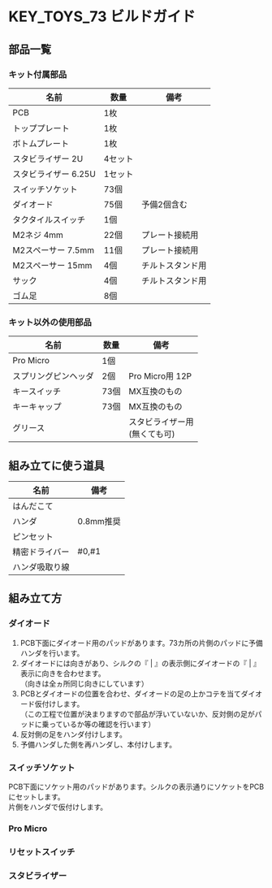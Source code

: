 # KEY_TOYS_73 ビルドガイド


## 部品一覧

### キット付属部品

| 名前 | 数量 | 備考 |
| ---- | ---- | --- |
| PCB | 1枚 | |
| トッププレート | 1枚 |  |
| ボトムプレート | 1枚 |  |
| スタビライザー 2U | 4セット |  |
| スタビライザー 6.25U | 1セット |  |
| スイッチソケット | 73個 |  |
| ダイオード | 75個 | 予備2個含む |
| タクタイルスイッチ | 1個 |  |
| M2ネジ 4mm | 22個 | プレート接続用 |
| M2スペーサー 7.5mm | 11個 | プレート接続用 |
| M2スペーサー 15mm | 4個 | チルトスタンド用 |
| サック | 4個 | チルトスタンド用 |
| ゴム足 | 8個 |  |

### キット以外の使用部品

| 名前 | 数量 | 備考 |
| ---- | ---- | --- |
| Pro Micro | 1個 |  |
| スプリングピンヘッダ | 2個 | Pro Micro用 12P |
| キースイッチ | 73個 | MX互換のもの |
| キーキャップ | 73個 | MX互換のもの |
| グリース |  | スタビライザー用<br>(無くても可) |

## 組み立てに使う道具

| 名前 | 備考 |
| ---- | ---- |
| はんだこて |  |
| ハンダ | 0.8mm推奨 |
| ピンセット |  |
| 精密ドライバー | #0,#1 |
| ハンダ吸取り線 |  |

## 組み立て方

### ダイオード

1. PCB下面にダイオード用のパッドがあります。73カ所の片側のパッドに予備ハンダを行います。<br>
2. ダイオードには向きがあり、シルクの『 | 』の表示側にダイオードの『 | 』表示に向きを合わせます。<br>
（向きは全ヵ所同じ向きにしています）<br>
3. PCBとダイオードの位置を合わせ、ダイオードの足の上かコテを当てダイオード仮付けします。<br>
（この工程で位置が決まりますので部品が浮いていないか、反対側の足がパッドに乗っているか等の確認を行います）<br>
4. 反対側の足をハンダ付けします。<br>
5. 予備ハンダした側を再ハンダし、本付けします。

### スイッチソケット

PCB下面にソケット用のパッドがあります。シルクの表示通りにソケットをPCBにセットします。<br>
片側をハンダで仮付けします。

### Pro Micro
### リセットスイッチ
### スタビライザー
### 
### 

